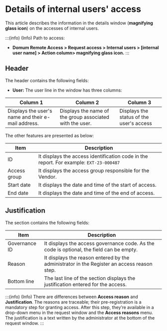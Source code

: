 # Details of internal users' access

This article describes the information in the details window (**magnifying glass icon**) on the accesses of internal users.

:::(info) (Info)
Path to access:
- **Domum Remote Access > Request access > Internal users > [internal user name] > Action column> magnifying glass icon.**
:::

## Header

The header contains the following fields:

- **User:** The user line in the window has three columns:

| Column 1 | Column 2 | Column 3 |
| --- | --- | --- |
| Displays the user's name and their e-mail address. | Displays the name of the group associated with the user. |  Displays the status of the user's access |

The other features are presented as below:

| Item | Description |
| --- | --- |
| ID | It displays the access identification code in the report. For example: `EXT-23-000487` |
| Access group | It displays the access group responsible for the Vendor. |
| Start date | It displays the date and time of the start of access. |
| End date | It displays the date and time of the end of access. |

## Justification

The section contains the following fields:

| Item | Description |
| --- | --- |
| Governance ID | It displays the access governance code. As the code is optional, the field can be empty. |
| Reason | It displays the reason entered by the administrator in the Register an access reason step. |
| Bottom line | The last line of the section displays the justification entered for the access. |

:::(info) (Info)
There are differences between **Access reason** and **Justification**. The reasons are traceable; their pre-registration is a mandatory step for granting access. After this step, they’re available in a drop-down menu in the request window and the **Access reasons** menu. The justification is a text written by the administrator at the bottom of the request window.
:::